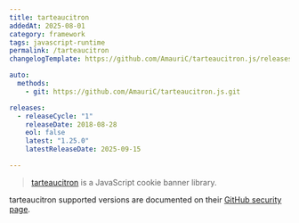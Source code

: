 ```yaml
---
title: tarteaucitron
addedAt: 2025-08-01
category: framework
tags: javascript-runtime
permalink: /tarteaucitron
changelogTemplate: https://github.com/AmauriC/tarteaucitron.js/releases/tag/v__LATEST__

auto:
  methods:
    - git: https://github.com/AmauriC/tarteaucitron.js.git

releases:
  - releaseCycle: "1"
    releaseDate: 2018-08-28
    eol: false
    latest: "1.25.0"
    latestReleaseDate: 2025-09-15

---
```


> [tarteaucitron](https://tarteaucitron.io/en/) is a JavaScript cookie banner library.

tarteaucitron supported versions are documented on their [GitHub security page](https://github.com/AmauriC/tarteaucitron.js/security).
